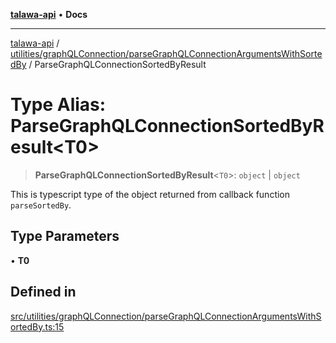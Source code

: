 [**talawa-api**](../../../../README.md) • **Docs**

***

[talawa-api](../../../../modules.md) / [utilities/graphQLConnection/parseGraphQLConnectionArgumentsWithSortedBy](../README.md) / ParseGraphQLConnectionSortedByResult

# Type Alias: ParseGraphQLConnectionSortedByResult\<T0\>

> **ParseGraphQLConnectionSortedByResult**\<`T0`\>: `object` \| `object`

This is typescript type of the object returned from callback function `parseSortedBy`.

## Type Parameters

• **T0**

## Defined in

[src/utilities/graphQLConnection/parseGraphQLConnectionArgumentsWithSortedBy.ts:15](https://github.com/PalisadoesFoundation/talawa-api/blob/fe65d855b3d1e3e4af621340e7e8bfa0325634c1/src/utilities/graphQLConnection/parseGraphQLConnectionArgumentsWithSortedBy.ts#L15)
